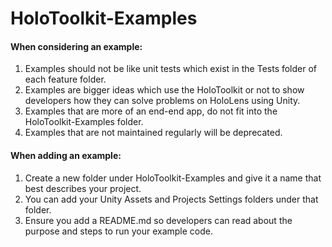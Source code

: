 # HoloToolkit-Examples

#### When considering an example:

1. Examples should not be like unit tests which exist in the Tests folder of each feature folder.
2. Examples are bigger ideas which use the HoloToolkit or not to show developers how they can solve problems on HoloLens using Unity.
3. Examples that are more of an end-end app, do not fit into the HoloToolkit-Examples folder.
4. Examples that are not maintained regularly will be deprecated.

#### When adding an example:

1. Create a new folder under HoloToolkit-Examples and give it a name that best describes your project.
2. You can add your Unity Assets and Projects Settings folders under that folder.
3. Ensure you add a README.md so developers can read about the purpose and steps to run your example code.
